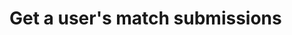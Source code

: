 #  Get a user&apos;s match submissions

<api-endpoint openapi-path="../../../api-specs/swagger-otr-api.json" method="GET" endpoint="/api/v1/users/{id}/submissions"/>